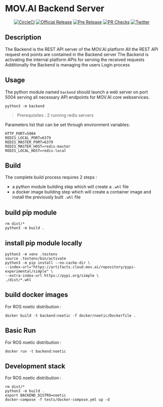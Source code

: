 # MOV.AI Backend Server

<p align="center">
  <a href="https://github.com/MOV-AI/backend/releases/latest"><img alt="CircleCI" src="https://img.shields.io/github/release/MOV-AI/movai-flow.svg?label=current+release"></a>
  <a href="https://github.com/MOV-AI/backend/actions/workflows/DeployOnGitRelease.yml"><img alt="Official Release" src="https://github.com/MOV-AI/backend/actions/workflows/DeployOnGitRelease.yml/badge.svg"></a>
  <a href="https://github.com/MOV-AI/backend/actions/workflows/DeployOnMergeMain.yml"><img alt="Pre Release" src="https://github.com/MOV-AI/backend/actions/workflows/DeployOnMergeMain.yml/badge.svg"></a>
  <a href="https://github.com/MOV-AI/backend/actions/workflows/TestOnPR.yml"><img alt="PR Checks" src="https://github.com/MOV-AI/backend/actions/workflows/TestOnPR.yml/badge.svg"></a>
  <a href="https://twitter.com/MovAIRobots"><img alt="Twitter" src="https://img.shields.io/twitter/url/http/shields.io.svg?style=social"></a>
</p>

## Description

The Backend is the REST API server of the MOV.AI platform
All the REST API request end points are contained in the Backend server
The Backend is activating the internal platform APIs for serving the received requests
Additionally the Backend is managing the users Login process

## Usage

The python module named `backend` should launch a web server on port 5004 serving all necessary API endpoints for MOV.AI core webservices.

    python3 -m backend

> Prerequisites : 2 running redis servers

Parameters list that can be set through environment variables:

    HTTP_PORT=5004
    REDIS_LOCAL_PORT=6379
    REDIS_MASTER_PORT=6379
    REDIS_MASTER_HOST=redis-master
    REDIS_LOCAL_HOST=redis-local


## Build

The complete build process requires 2 steps :
- a python module building step which will create a `.whl` file
- a docker image building step which will create a container image and install the previously built `.whl` file

## build pip module

    rm dist/*
    python3 -m build .

## install pip module locally

    python3 -m venv .testenv
    source .testenv/bin/activate
    python3 -m pip install --no-cache-dir \
    --index-url="https://artifacts.cloud.mov.ai/repository/pypi-experimental/simple" \
    --extra-index-url https://pypi.org/simple \
    ./dist/*.whl

## build docker images

For ROS noetic distribution :

    docker build -t backend:noetic -f docker/noetic/Dockerfile .


## Basic Run

For ROS noetic distribution :

    docker run -t backend:noetic

## Development stack


For ROS noetic distribution :

    rm dist/*
    python3 -m build .
    export BACKEND_DISTRO=noetic
    docker-compose -f tests/docker-compose.yml up -d

